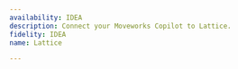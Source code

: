 ```yaml
---
availability: IDEA
description: Connect your Moveworks Copilot to Lattice.
fidelity: IDEA
name: Lattice

---
```

